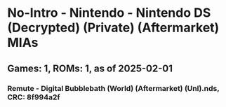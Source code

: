 # No-Intro - Nintendo - Nintendo DS (Decrypted) (Private) (Aftermarket) MIAs
## Games: 1, ROMs: 1, as of 2025-02-01
### Remute - Digital Bubblebath (World) (Aftermarket) (Unl).nds, CRC: 8f994a2f
